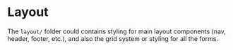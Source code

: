 # Layout

The `layout/` folder could contains styling for main layout components (nav, header, footer, etc.), and also the grid system or styling for all the forms.
